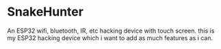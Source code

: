 # SnakeHunter
An ESP32 wifi, bluetooth, IR, etc hacking device with touch screen.
this is my ESP32 hacking device which i want to add as much features as i can. 
